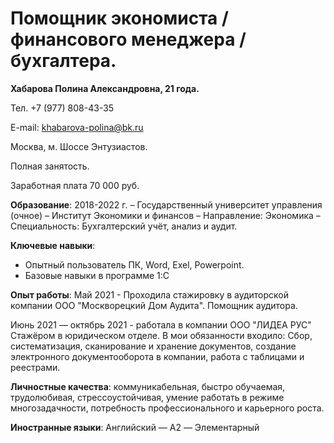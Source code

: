 # Помощник экономиста / финансового менеджера / бухгалтера.

<b>Хабарова Полина Александровна, 21 года.</b>

Тел. +7 (977) 808-43-35

E-mail: khabarova-polina@bk.ru

Москва, м. Шоссе Энтузиастов.

Полная занятость.

Заработная плата 70 000 руб.

<b>Образование</b>:
2018-2022 г. – Государственный университет управления (очное) – Институт Экономики и финансов – Направление: Экономика – Специальность: Бухгалтерский учёт, анализ и аудит.

<b>Ключевые навыки</b>:
* Опытный пользователь ПК, Word, Exel, Powerpoint.
* Базовые навыки в программе 1:С

<b>Опыт работы</b>:
Май 2021 - Проходила стажировку в аудиторской компании ООО "Москворецкий Дом Аудита". Помощник аудитора.

Июнь 2021 — октябрь 2021 - работала в компании ООО "ЛИДЕА РУС" Стажёром в юридическом отделе. В мои обязанности входило: Сбор, систематизация, сканирование и хранение документов, создание электронного документооборота в компании, работа с таблицами и реестрами.

<b>Личностные качества</b>: коммуникабельная, быстро обучаемая, трудолюбивая, стрессоустойчивая, умение работать в режиме многозадачности, потребность профессионального и карьерного роста.

<b>Иностранные языки</b>: Английский — A2 — Элементарный
